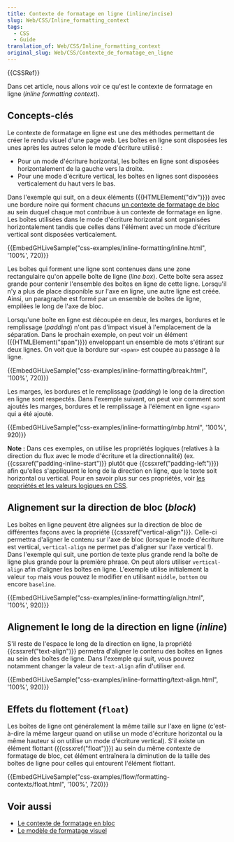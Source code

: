 ```yaml
---
title: Contexte de formatage en ligne (inline/incise)
slug: Web/CSS/Inline_formatting_context
tags:
  - CSS
  - Guide
translation_of: Web/CSS/Inline_formatting_context
original_slug: Web/CSS/Contexte_de_formatage_en_ligne
---
```

<p>{{CSSRef}}</p>

<p>Dans cet article, nous allons voir ce qu'est le contexte de formatage en ligne (<em>inline formatting context</em>).</p>

<h2 id="Concepts-clés">Concepts-clés</h2>

<p>Le contexte de formatage en ligne est une des méthodes permettant de créer le rendu visuel d'une page web. Les boîtes en ligne sont disposées les unes après les autres selon le mode d'écriture utilisé :</p>

<ul>
 <li>Pour un mode d'écriture horizontal, les boîtes en ligne sont disposées horizontalement de la gauche vers la droite.</li>
 <li>Pour une mode d'écriture vertical, les boîtes en lignes sont disposées verticalement du haut vers le bas.</li>
</ul>

<p>Dans l'exemple qui suit, on a deux éléments ({{HTMLElement("div")}}) avec une bordure noire qui forment chacuns <a href="/fr/docs/Web/CSS/Block_formatting_context">un contexte de formatage de bloc</a> au sein duquel chaque mot contribue à un contexte de formatage en ligne. Les boîtes utilisées dans le mode d'écriture horizontal sont organisées horizontalement tandis que celles dans l'élément avec un mode d'écriture vertical sont disposées verticalement.</p>

<p>{{EmbedGHLiveSample("css-examples/inline-formatting/inline.html", '100%', 720)}}</p>

<p>Les boîtes qui forment une ligne sont contenues dans une zone rectangulaire qu'on appelle boîte de ligne (<em>line box</em>). Cette boîte sera assez grande pour contenir l'ensemble des boîtes en ligne de cette ligne. Lorsqu'il n'y a plus de place disponible sur l'axe en ligne, une autre ligne est créée. Ainsi, un paragraphe est formé par un ensemble de boîtes de ligne, empilées le long de l'axe de bloc.</p>

<p>Lorsqu'une boîte en ligne est découpée en deux, les marges, bordures et le remplissage (<em>padding</em>) n'ont pas d'impact visuel à l'emplacement de la séparation. Dans le prochain exemple, on peut voir un élément ({{HTMLElement("span")}}) enveloppant un ensemble de mots s'étirant sur deux lignes. On voit que la bordure sur <code>&lt;span&gt;</code> est coupée au passage à la ligne.</p>

<p>{{EmbedGHLiveSample("css-examples/inline-formatting/break.html", '100%', 720)}}</p>

<p>Les marges, les bordures et le remplissage (<em>padding</em>) le long de la direction en ligne sont respectés. Dans l'exemple suivant, on peut voir comment sont ajoutés les marges, bordures et le remplissage à l'élément en ligne <code>&lt;span&gt;</code> qui a été ajouté.</p>

<p>{{EmbedGHLiveSample("css-examples/inline-formatting/mbp.html", '100%', 920)}}</p>

<div class="note">
<p><strong>Note :</strong> Dans ces exemples, on utilise les propriétés logiques (relatives à la direction du flux avec le mode d'écriture et la directionnalité) (ex. {{cssxref("padding-inline-start")}} plutôt que {{cssxref("padding-left")}}) afin qu'elles s'appliquent le long de la direction en ligne, que le texte soit horizontal ou vertical. Pour en savoir plus sur ces propriétés, voir <a href="/fr/docs/Web/CSS/CSS_Logical_Properties">les propriétés et les valeurs logiques en CSS</a>.</p>
</div>

<h2 id="Alignement_sur_la_direction_de_bloc_block">Alignement sur la direction de bloc (<em>block</em>)</h2>

<p>Les boîtes en ligne peuvent être alignées sur la direction de bloc de différentes façons avec la propriété {{cssxref("vertical-align")}}. Celle-ci permettra d'aligner le contenu sur l'axe de bloc (lorsque le mode d'écriture est vertical, <code>vertical-align</code> ne permet pas d'aligner sur l'axe vertical !). Dans l'exemple qui suit, une portion de texte plus grande rend la boîte de ligne plus grande pour la première phrase. On peut alors utiliser <code>vertical-align</code> afin d'aligner les boîtes en ligne. L'exemple utilise initialement la valeur <code>top</code> mais vous pouvez le modifier en utilisant <code>middle</code>, <code>bottom</code> ou encore <code>baseline</code>.</p>

<p>{{EmbedGHLiveSample("css-examples/inline-formatting/align.html", '100%', 920)}}</p>

<h2 id="Alignement_le_long_de_la_direction_en_ligne_inline">Alignement le long de la direction en ligne (<em>inline</em>)</h2>

<p>S'il reste de l'espace le long de la direction en ligne, la propriété {{cssxref("text-align")}} permetra d'aligner le contenu des boîtes en lignes au sein des boîtes de ligne. Dans l'exemple qui suit, vous pouvez notamment changer la valeur de <code>text-align</code> afin d'utiliser <code>end</code>.</p>

<p>{{EmbedGHLiveSample("css-examples/inline-formatting/text-align.html", '100%', 920)}}</p>

<h2 id="Effets_du_flottement_float">Effets du flottement (<code>float</code>)</h2>

<p>Les boîtes de ligne ont généralement la même taille sur l'axe en ligne (c'est-à-dire la même largeur quand on utilise un mode d'écriture horizontal ou la même hauteur si on utilise un mode d'écriture vertical). S'il existe un élément flottant ({{cssxref("float")}}) au sein du même contexte de formatage de bloc, cet élément entraînera la diminution de la taille des boîtes de ligne pour celles qui entourent l'élément flottant.</p>

<p>{{EmbedGHLiveSample("css-examples/flow/formatting-contexts/float.html", '100%', 720)}}</p>

<h2 id="Voir_aussi">Voir aussi</h2>

<ul>
 <li><a href="/fr/docs/Web/CSS/Block_formatting_context">Le contexte de formatage en bloc</a></li>
 <li><a href="/fr/docs/Web/CSS/Modèle_de_mise_en_forme_visuelle">Le modèle de formatage visuel</a></li>
</ul>
